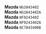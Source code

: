 __Mazda__ `NG104340Z`\
__Mazda__ `NG104340ZA`\
__Mazda__ `NF024340Z`\
__Mazda__ `NF024340ZA`\
__Mazda__ `NC7843400B`